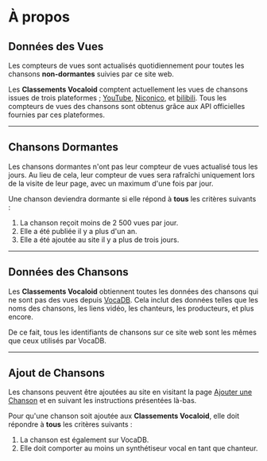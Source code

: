 # **À propos**

## Données des Vues
Les compteurs de vues sont actualisés quotidiennement pour toutes les chansons **non-dormantes** suivies par ce site web.

Les **Classements Vocaloid** comptent actuellement les vues de chansons issues de trois plateformes ; [YouTube](https://www.youtube.com), [Niconico](https://www.nicovideo.jp/), et [bilibili](https://www.bilibili.tv). Tous les compteurs de vues des chansons sont obtenus grâce aux API officielles fournies par ces plateformes.

---

## Chansons Dormantes
Les chansons dormantes n'ont pas leur compteur de vues actualisé tous les jours. 
Au lieu de cela, leur compteur de vues sera rafraîchi uniquement lors de la visite de leur page, avec un maximum d'une fois par jour.

Une chanson deviendra dormante si elle répond à **tous** les critères suivants :

1. La chanson reçoit moins de 2 500 vues par jour.
2. Elle a été publiée il y a plus d'un an.
3. Elle a été ajoutée au site il y a plus de trois jours.

---

## Données des Chansons
Les **Classements Vocaloid** obtiennent toutes les données des chansons qui ne sont pas des vues depuis [VocaDB](https://vocadb.net/). 
Cela inclut des données telles que les noms des chansons, les liens vidéo, les chanteurs, les producteurs, et plus encore.

De ce fait, tous les identifiants de chansons sur ce site web sont les mêmes que ceux utilisés par VocaDB.

---

## Ajout de Chansons
Les chansons peuvent être ajoutées au site en visitant la page [Ajouter une Chanson](./song/add) et en suivant les instructions présentées là-bas.

Pour qu'une chanson soit ajoutée aux **Classements Vocaloid**, elle doit répondre à **tous** les critères suivants :

1. La chanson est également sur VocaDB.
2. Elle doit comporter au moins un synthétiseur vocal en tant que chanteur.